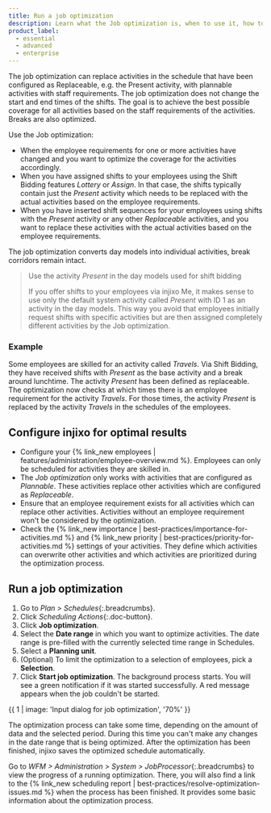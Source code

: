 ```yaml
---
title: Run a job optimization
description: Learn what the Job optimization is, when to use it, how to configure injixo for optimal results, and how to run the optimization.
product_label:
  - essential
  - advanced
  - enterprise
---
```


The job optimization can replace activities in the schedule that have been configured as Replaceable, e.g. the Present activity, with plannable activities with staff requirements. The job optimization does not change the start and end times of the shifts. The goal is to achieve the best possible coverage for all activities based on the staff requirements of the activities. Breaks are also optimized.

Use the Job optimization:

- When the employee requirements for one or more activities have changed and you want to optimize the coverage for the activities accordingly.
- When you have assigned shifts to your employees using the Shift Bidding features _Lottery_ or _Assign_. In that case, the shifts typically contain just the _Present_ activity which needs to be replaced with the actual activities based on the employee requirements.
- When you have inserted shift sequences for your employees using shifts with the _Present_ activity or any other _Replaceable_ activities, and you want to replace these activities with the actual activities based on the employee requirements.

The job optimization converts day models into individual activities, break corridors remain intact.

> Use the activity _Present_ in the day models used for shift bidding
>
> If you offer shifts to your employees via injixo Me, it makes sense to use only the default system activity called _Present_ with ID 1 as an activity in the day models. This way you avoid that employees initially request shifts with specific activities but are then assigned completely different activities by the Job optimization.

### Example

Some employees are skilled for an activity called _Travels_. Via Shift Bidding, they have received shifts with _Present_ as the base activity and a break around lunchtime. The activity _Present_ has been defined as replaceable. The optimization now checks at which times there is an employee requirement for the activity _Travels_. For those times, the activity _Present_ is replaced by the activity _Travels_ in the schedules of the employees.

## Configure injixo for optimal results

- Configure your {% link_new employees | features/administration/employee-overview.md %}. Employees can only be scheduled for activities they are skilled in.
- The _Job optimization_ only works with activities that are configured as _Plannable_. These activities replace other activities which are configured as _Replaceable_.
- Ensure that an employee requirement exists for all activities which can replace other activities. Activities without an employee requirement won't be considered by the optimization.
- Check the {% link_new importance | best-practices/importance-for-activities.md %} and {% link_new priority | best-practices/priority-for-activities.md %} settings of your activities. They define which activities can overwrite other activities and which activities are prioritized during the optimization process.

## Run a job optimization

1. Go to _Plan > Schedules_{:.breadcrumbs}.
2. Click _Scheduling Actions_{:.doc-button}.
3. Click **Job optimization**.
4. Select the **Date range** in which you want to optimize activities. The date range is pre-filled with the currently selected time range in Schedules.
5. Select a **Planning unit**.
6. (Optional) To limit the optimization to a selection of employees, pick a **Selection**.
7. Click **Start job optimization**.
   The background process starts. You will see a green notification if it was started successfully. A red message appears when the job couldn't be started.

{{ 1 | image: 'Input dialog for job optimization', '70%' }}

The optimization process can take some time, depending on the amount of data and the selected period. During this time you can't make any changes in the date range that is being optimized. After the optimization has been finished, injixo saves the optimized schedule automatically.

Go to _WFM > Administration > System > JobProcessor_{:.breadcrumbs} to view the progress of a running optimization. There, you will also find a link to the {% link_new scheduling report | best-practices/resolve-optimization-issues.md %} when the process has been finished. It provides some basic information about the optimization process.
